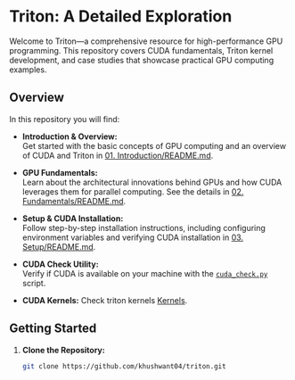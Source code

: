 # Triton: A Detailed Exploration

Welcome to Triton—a comprehensive resource for high-performance GPU programming. This repository covers CUDA fundamentals, Triton kernel development, and case studies that showcase practical GPU computing examples.

## Overview

In this repository you will find:
- **Introduction & Overview:**  
  Get started with the basic concepts of GPU computing and an overview of CUDA and Triton in [01. Introduction/README.md](01.%20Introduction/README.md).

- **GPU Fundamentals:**  
  Learn about the architectural innovations behind GPUs and how CUDA leverages them for parallel computing. See the details in [02. Fundamentals/README.md](02.%20Fundamentals/README.md).

- **Setup & CUDA Installation:**  
  Follow step-by-step installation instructions, including configuring environment variables and verifying CUDA installation in [03. Setup/README.md](03.%20Setup/README.md).

- **CUDA Check Utility:**  
  Verify if CUDA is available on your machine with the [`cuda_check.py`](cuda_check.py) script.

- **CUDA Kernels:**
  Check triton kernels [Kernels](kernels).

## Getting Started

1. **Clone the Repository:**
   ```sh
   git clone https://github.com/khushwant04/triton.git
   ```